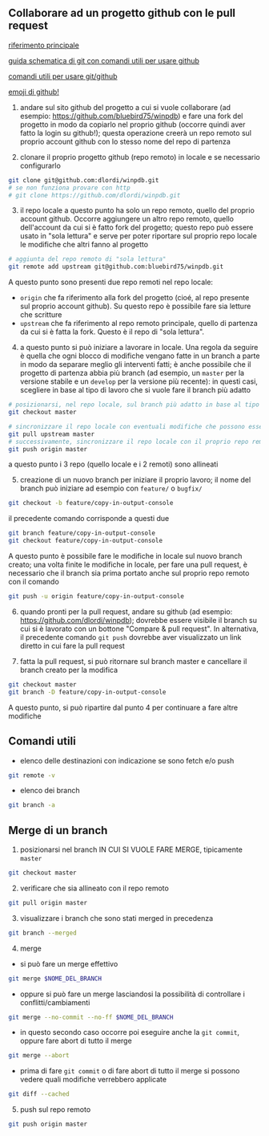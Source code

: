 
## Collaborare ad un progetto github con le pull request

[riferimento principale](https://akrabat.com/the-beginners-guide-to-contributing-to-a-github-project/)

[guida schematica di git con comandi utili per usare github](http://rogerdudler.github.io/git-guide/index.it.html)

[comandi utili per usare git/github](https://github.com/joshnh/Git-Commands)

[emoji di github!](https://www.webfx.com/tools/emoji-cheat-sheet/)

1. andare sul sito github del progetto a cui si vuole collaborare (ad esempio: https://github.com/bluebird75/winpdb) e fare una fork del progetto in modo da copiarlo nel proprio github (occorre quindi aver fatto la login su github!); questa operazione creerà un repo remoto sul proprio account github con lo stesso nome del repo di partenza

2. clonare il proprio progetto github (repo remoto) in locale e se necessario configurarlo
```sh
git clone git@github.com:dlordi/winpdb.git
# se non funziona provare con http
# git clone https://github.com/dlordi/winpdb.git
```

3. il repo locale a questo punto ha solo un repo remoto, quello del proprio account github. Occorre aggiungere un altro repo remoto, quello dell'account da cui si è fatto fork del progetto; questo repo può essere usato in "sola lettura" e serve per poter riportare sul proprio repo locale le modifiche che altri fanno al progetto
```sh
# aggiunta del repo remoto di "sola lettura"
git remote add upstream git@github.com:bluebird75/winpdb.git
```

A questo punto sono presenti due repo remoti nel repo locale:

- `origin` che fa riferimento alla fork del progetto (cioé, al repo presente sul proprio account github). Su questo repo è possibile fare sia letture che scritture
- `upstream` che fa riferimento al repo remoto principale, quello di partenza da cui si è fatta la fork. Questo è il repo di "sola lettura".

4. a questo punto si può iniziare a lavorare in locale. Una regola da seguire è quella che ogni blocco di modifiche vengano fatte in un branch a parte in modo da separare meglio gli interventi fatti; è anche possibile che il progetto di partenza abbia più branch (ad esempio, un `master` per la versione stabile e un `develop` per la versione più recente): in questi casi, scegliere in base al tipo di lavoro che si vuole fare il branch più adatto
```sh
# posizionarsi, nel repo locale, sul branch più adatto in base al tipo di intervento che si deve fare
git checkout master

# sincronizzare il repo locale con eventuali modifiche che possono essere state fatte nel frattempo al repo remoto di partenza, quello "ufficiale"
git pull upstream master
# successivamente, sincronizzare il repo locale con il proprio repo remoto
git push origin master
```
a questo punto i 3 repo (quello locale e i 2 remoti) sono allineati

5. creazione di un nuovo branch per iniziare il proprio lavoro; il nome del branch può iniziare ad esempio con `feature/` o `bugfix/`
```sh
git checkout -b feature/copy-in-output-console
```
il precedente comando corrisponde a questi due
```sh
git branch feature/copy-in-output-console
git checkout feature/copy-in-output-console
```

A questo punto è possibile fare le modifiche in locale sul nuovo branch creato; una volta finite le modifiche in locale, per fare una pull request, è necessario che il branch sia prima portato anche sul proprio repo remoto con il comando
```sh
git push -u origin feature/copy-in-output-console
```

6. quando pronti per la pull request, andare su github (ad esempio: https://github.com/dlordi/winpdb); dovrebbe essere visibile il branch su cui si è lavorato con un bottone "Compare & pull request". In alternativa, il precedente comando `git push` dovrebbe aver visualizzato un link diretto in cui fare la pull request

7. fatta la pull request, si può ritornare sul branch master e cancellare il branch creato per la modifica
```sh
git checkout master
git branch -D feature/copy-in-output-console
```
A questo punto, si può ripartire dal punto 4 per continuare a fare altre modifiche

## Comandi utili

- elenco delle destinazioni con indicazione se sono fetch e/o push
```sh
git remote -v
```

- elenco dei branch
```sh
git branch -a
```

## Merge di un branch
1. posizionarsi nel branch IN CUI SI VUOLE FARE MERGE, tipicamente `master`
```sh
git checkout master
```
2. verificare che sia allineato con il repo remoto
```sh
git pull origin master
```
3. visualizzare i branch che sono stati merged in precedenza
```sh
git branch --merged
```
4. merge
  - si può fare un merge effettivo
```sh
git merge $NOME_DEL_BRANCH
```
  - oppure si può fare un merge lasciandosi la possibilità di controllare i conflitti/cambiamenti
```sh
git merge --no-commit --no-ff $NOME_DEL_BRANCH
```
  - in questo secondo caso occorre poi eseguire anche la `git commit`, oppure fare abort di tutto il merge
```sh
git merge --abort
```
  - prima di fare `git commit` o di fare abort di tutto il merge si possono vedere quali modifiche verrebbero applicate
```sh
git diff --cached
```
5. push sul repo remoto
```sh
git push origin master
```
